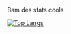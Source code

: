 Bam des stats cools


[![Top Langs](https://github-readme-stats.vercel.app/api/top-langs/?username=JulesVolpei&layout=compact)](https://github.com/anuraghazra/github-readme-stats)
